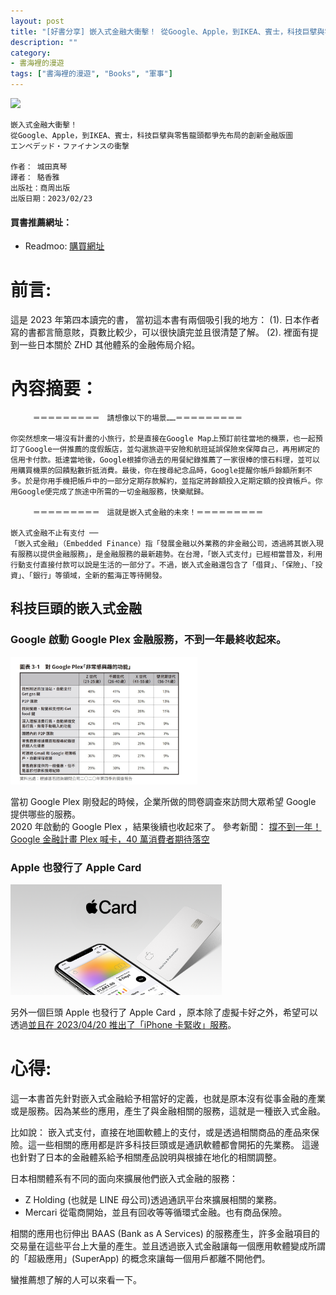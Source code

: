 ```yaml
---
layout: post
title: "[好書分享] 嵌入式金融大衝擊！ 從Google、Apple，到IKEA、賓士，科技巨擘與零售龍頭都爭先布局的創新金融版圖"
description: ""
category: 
- 書海裡的漫遊
tags: ["書海裡的漫遊", "Books", "軍事"]
---
```




<div><a href="https://moo.im/a/36altR" title="嵌入式金融大衝擊！"><img src="https://cdn.readmoo.com/cover/bf/a5flk7g_210x315.jpg?v=0" /></a></div>



```
嵌入式金融大衝擊！
從Google、Apple，到IKEA、賓士，科技巨擘與零售龍頭都爭先布局的創新金融版圖
エンベデッド・ファイナンスの衝撃

作者： 城田真琴  
譯者： 駱香雅  
出版社：商周出版 
出版日期：2023/02/23
```

#### 買書推薦網址：

- Readmoo: [購買網址](https://moo.im/a/36altR)

# 前言:

這是 2023 年第四本讀完的書， 當初這本書有兩個吸引我的地方： (1). 日本作者寫的書都言簡意賅，頁數比較少，可以很快讀完並且很清楚了解。  (2).  裡面有提到一些日本關於 ZHD 其他體系的金融佈局介紹。





# 內容摘要：

```
　　　＝＝＝＝＝＝＝＝＝　請想像以下的場景……＝＝＝＝＝＝＝＝＝

你突然想來一場沒有計畫的小旅行，於是直接在Google Map上預訂前往當地的機票，也一起預訂了Google一併推薦的度假飯店，並勾選旅遊平安險和航班延誤保險來保障自己，再用綁定的信用卡付款。抵達當地後，Google根據你過去的用餐紀錄推薦了一家很棒的懷石料理，並可以用購買機票的回饋點數折抵消費。最後，你在搜尋紀念品時，Google提醒你帳戶餘額所剩不多。於是你用手機把帳戶中的一部分定期存款解約，並指定將餘額投入定期定額的投資帳戶。你用Google便完成了旅途中所需的一切金融服務，快樂賦歸。

　　　＝＝＝＝＝＝＝＝＝　這就是嵌入式金融的未來！＝＝＝＝＝＝＝＝＝

嵌入式金融不止有支付 ──
「嵌入式金融」（Embedded Finance）指「發展金融以外業務的非金融公司，透過將其嵌入現有服務以提供金融服務」，是金融服務的最新趨勢。在台灣，「嵌入式支付」已經相當普及，利用行動支付直接付款可以說是生活的一部分了。不過，嵌入式金融還包含了「借貸」、「保險」、「投資」、「銀行」等領域，全新的藍海正等待開發。
```



## 科技巨頭的嵌入式金融

###  Google 啟動 Google Plex 金融服務，不到一年最終收起來。

<img src="../images/2022/image-20230421135624962.png" alt="image-20230421135624962" style="zoom:33%;" />





當初 Google Plex 剛發起的時候，企業所做的問卷調查來訪問大眾希望 Google 提供哪些的服務。  
2020 年啟動的 Google Plex ，結果後續也收起來了。 參考新聞： [撐不到一年！Google 金融計畫 Plex 喊卡，40 萬消費者期待落空](https://buzzorange.com/techorange/2021/10/04/google-plex/)



### Apple 也發行了 Apple Card

<img src="../images/2022/og__dtukeczp0ygm_overview.png" alt="Apple Card - Apple" style="zoom:33%;" />

另外一個巨頭 Apple 也發行了 Apple Card ，原本除了虛擬卡好之外，希望可以透過[並且在 2023/04/20 推出了「iPhone 卡緊收」服務](https://www.apple.com/tw/newsroom/2023/04/apple-brings-tap-to-pay-on-iphone-in-taiwan/)。



# 心得:

這一本書首先針對嵌入式金融給予相當好的定義，也就是原本沒有從事金融的產業或是服務。因為某些的應用，產生了與金融相關的服務，這就是一種嵌入式金融。 

比如說： 嵌入式支付，直接在地圖軟體上的支付，或是透過相關商品的產品來保險。這一些相關的應用都是許多科技巨頭或是通訊軟體都會開拓的先業務。 這邊也針對了日本的金融體系給予相關產品說明與根據在地化的相關調整。 

日本相關體系有不同的面向來擴展他們嵌入式金融的服務：

- Z Holding (也就是 LINE 母公司)透過通訊平台來擴展相關的業務。
- Mercari 從電商開始，並且有回收等等循環式金融。也有商品保險。

相關的應用也衍伸出 BAAS (Bank as A Services) 的服務產生，許多金融項目的交易量在這些平台上大量的產生。並且透過嵌入式金融讓每一個應用軟體變成所謂的「超級應用」(SuperApp) 的概念來讓每一個用戶都離不開他們。 

蠻推薦想了解的人可以來看一下。




